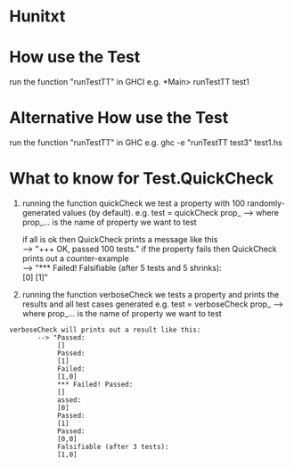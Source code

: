 # Hunitxt


# How use the Test
  run the function "runTestTT" in GHCI
  e.g. *Main> runTestTT test1
# Alternative How use the Test
  run the function "runTestTT" in GHC
  e.g. ghc -e "runTestTT test3" test1.hs 
  
# What to know for Test.QuickCheck
  1) running the function quickCheck we test a property with 100 randomly-generated values (by default).
     e.g. test = quickCheck  prop_   -->  where prop_...   is the name of property we want to test
     
      if all is ok then QuickCheck prints a message like this                
             --> "+++ OK, passed 100 tests."
      if the property fails then QuickCheck prints out a counter-example      
             --> "*** Failed! Falsifiable (after 5 tests and 5 shrinks):    
                      [0]
                      [1]"
                      
  2) running the function verboseCheck we tests a property and prints the results and all test cases generated
    e.g. test = verboseCheck  prop_  -->  where prop_...   is the name of property we want to test
    
    verboseCheck will prints out a result like this:
           --> "Passed:  
                []
                Passed: 
                [1]
                Failed:  
                [1,0]
                *** Failed! Passed:                       
                []
                assed:                                       
                [0]
                Passed:                                       
                [1]
                Passed:                                       
                [0,0]
                Falsifiable (after 3 tests):                  
                [1,0]
